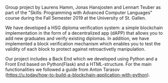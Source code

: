 Group project by Laurens Hamm, Jonas Hansjosten and Lennart Teuber as part of the "Skills: Programming with Advanced Computer Languages" course during the Fall Semester 2019 at the University of St. Gallen.

We have developed a HSG diploma verification system: a simple blockchain implementation in the form of a decentralized app (dAPP) that allows you to add new graduates and verify existing diplomas. In addition, we have implemented a block verification mechanism which enables you to test the validity of each block to protect against retroactivetly manipulation.

Our project includes a Back End which we developed using Python and a Front End based on Python(Flask) and a HTML-structure. For the main functionalities we followed a guide from Anton Tarasov (https://u.today/how-to-build-a-blockchain-application-with-python). 

